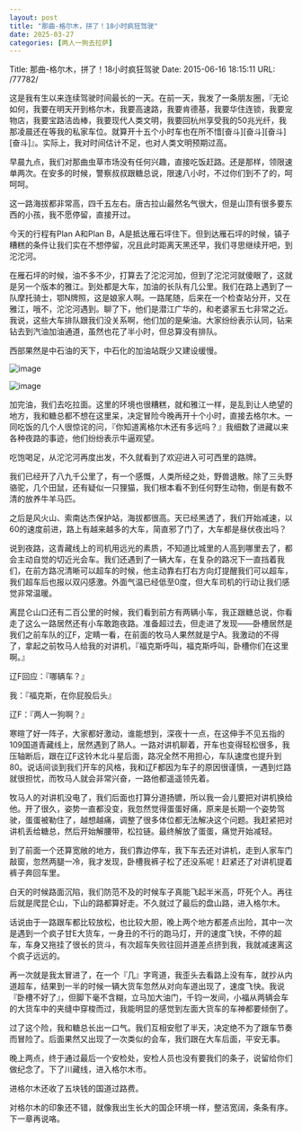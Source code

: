 ```yaml
---
layout: post
title: "那曲-格尔木，拼了！18小时疯狂驾驶"
date: 2025-03-27
categories: [两人一狗去拉萨]
---
```


Title: 那曲-格尔木，拼了！18小时疯狂驾驶
Date: 2015-06-16 18:15:11
URL: /77782/

这是我有生以来连续驾驶时间最长的一天。在前一天，我发了一条朋友圈，『无论如何，我要在明天开到格尔木，我要高速路，我要肯德基，我要华住连锁，我要宠物店，我要宝路洁齿棒，我要现代人类文明，我要回杭州享受我的50兆光纤，我那凌晨还在等我的私家车位。就算开十五个小时车也在所不惜[奋斗][奋斗][奋斗][奋斗]』。实际上，我对时间估计不足，也对人类文明预期过高。

早晨九点，我们对那曲虫草市场没有任何兴趣，直接吃饭赶路。还是那样，领限速单两次。在安多的时候，警察叔叔跟糖总说，限速八小时，不过你们到不了的，呵呵呵。

这一路海拔都非常高，四千五左右。唐古拉山最然名气很大，但是山顶有很多要东西的小孩，我不愿停留，直接开过。

今天的行程有Plan A和Plan B，A是抵达雁石坪住下。但到达雁石坪的时候，镇子糟糕的条件让我们实在不想停留，况且此时距离天黑还早，我们寻思继续开吧，到沱沱河。

在雁石坪的时候，油不多不少，打算去了沱沱河加，但到了沱沱河就傻眼了，这就是另一个版本的雅江。到处都是大车，加油的长队有几公里。我们在路上遇到了一队摩托骑士，鄂N牌照，这是娘家人啊。一路尾随，后来在一个检查站分开，又在雅江，哦不，沱沱河遇到。聊了下，他们是潜江广华的，和老婆家五七非常之近。我说，这些大车排队跟我们没关系啊，他们加的是柴油。大家纷纷表示认同，钻来钻去到汽油加油通道，虽然也花了半小时，但总算没有排队。

西部果然是中石油的天下，中石化的加油站既少又建设缓慢。

![image](http://img.weimao.me/2019-05-21-022633.jpg)

![image](http://img.weimao.me/2019-05-21-022636.jpg)

加完油，我们去吃拉面。这里的环境也很糟糕，就和雅江一样，是乱到让人绝望的地方，我和糖总都不想在这里呆，决定冒险今晚再开十个小时，直接去格尔木。一同吃饭的几个人很惊诧的问，『你知道离格尔木还有多远吗？』我细数了进藏以来各种夜路的事迹，他们纷纷表示牛逼观望。

吃饱喝足，从沱沱河再度出发，不久就看到了欢迎进入可可西里的路牌。

我们已经开了八九千公里了，有一个感慨，人类所经之处，野兽退散。除了三头野骆驼，几个田鼠，还有疑似一只狸猫，我们根本看不到任何野生动物，倒是有数不清的放养牛羊马匹。

之后是风火山、索南达杰保护站，海拔都很高。天已经黑透了，我们开始减速，以60的速度前进，路上有越来越多的大车，简直邪了门了，大车都是昼伏夜出吗？

说到夜路，这青藏线上的司机用远光的素质，不知道比城里的人高到哪里去了，都会主动自觉的切近光会车。我们还遇到了一辆大车，在复杂的路况下一直挡着我们，在前方路况清晰可以超车的时候，他主动靠右打右方向灯提醒我们可以超车，我们超车后也报以双闪感激。外面气温已经低至0度，但大车司机的行动让我们感觉非常温暖。

离昆仑山口还有二百公里的时候，我们看到前方有两辆小车，我正跟糖总说，你看走了这么一路居然还有小车敢跑夜路。准备超过去，但走进了发现——卧槽居然是我们之前车队的辽F，定睛一看，在前面的牧马人果然就是宁A。我激动的不得了，拿起之前牧马人给我的对讲机，『福克斯呼叫，福克斯呼叫，卧槽你们在这里啊。』

辽F回应：『哪辆车？』

我：『福克斯，在你屁股后头』

辽F：『两人一狗啊？』

寒暄了好一阵子，大家都好激动，谁能想到，深夜十一点，在这伸手不见五指的109国道青藏线上，居然遇到了熟人。一路对讲机聊着，开车也变得轻松很多，我压轴断后，跟在辽F这铃木北斗星后面，路况全然不用担心，车队速度也提升到80。说话间谈到我们开车的风格，我和辽F都因为车子的原因很谨慎，一遇到烂路就很担忧，而牧马人就会非常兴奋，一路他都遥遥领先着。

牧马人的对讲机没电了，我们后面也打算分道扬镳，所以我一会儿要把对讲机换给他。开了很久，姿势一直都没变，我忽然觉得蛋蛋好痛，原来是长期一个姿势驾驶，蛋蛋被勒住了，越想越痛，调整了很多体位都无法解决这个问题。我赶紧把对讲机丢给糖总，然后开始解腰带，松拉链。最终解放了蛋蛋，痛觉开始减轻。

到了前面一个还算宽敞的地方，我们靠边停车，我下车去还对讲机，走到人家车门敲窗，忽然两腿一冷，我才发现，卧槽我裤子松了还没系呢！赶紧还了对讲机提着裤子奔回车里。

白天的时候路面沉陷，我们防范不及的时候车子真能飞起半米高，吓死个人。再往后就是爬昆仑山，下山的路都算好走。不久就过了最后的盘山路，进入格尔木。

话说由于一路跟车都比较放松，也比较大胆，晚上两个地方都差点出险，其中一次是遇到一个疯子甘E大货车，一身丑的不行的跑马灯，开的速度飞快，不停的超车，车身又拖挂了很长的货斗，有次超车失败往回并道差点挤到我，我就减速离这个疯子远远的。

再一次就是我太冒进了，在一个『几』字弯道，我歪头去看路上没有车，就抄从内道超车，结果到一半的时候一辆大货车忽然从对向车道出现了，速度飞快。我说『卧槽不好了』，但脚下毫不含糊，立马加大油门，千钧一发间，小福从两辆会车的大货车中的夹缝中穿梭而过，我能明显的感觉到左面大货车的车神都要倾倒了。

过了这个险，我和糖总长出一口气。我们互相安慰了半天，决定绝不为了跟车节奏而冒险了。后面果然又出现了一次类似的会车，我们跟在大车后面，平安无事。

晚上两点，终于通过最后一个安检处，安检人员也没有要我们的条子，说留给你们做纪念了。下了川藏线，进入格尔木市。

进格尔木还收了五块钱的国道过路费。

对格尔木的印象还不错，就像我出生长大的国企环境一样，整洁宽阔，条条有序。下一章再说咯。